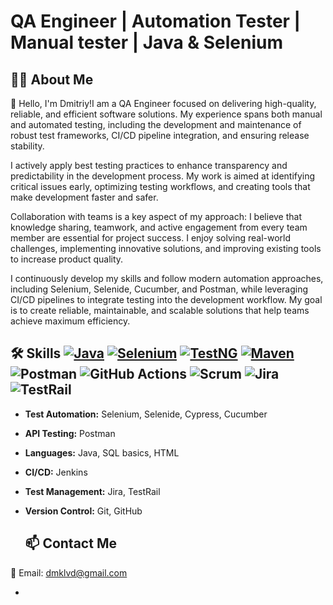 # QA Engineer | Automation Tester | Manual tester | Java & Selenium


## 👨‍💻 About Me
👋 Hello, I'm Dmitriy!I am a QA Engineer focused on delivering high-quality, reliable, and efficient software solutions. My experience spans both manual and automated testing, including the development and maintenance of robust test frameworks, CI/CD pipeline integration, and ensuring release stability.

I actively apply best testing practices to enhance transparency and predictability in the development process. My work is aimed at identifying critical issues early, optimizing testing workflows, and creating tools that make development faster and safer.

Collaboration with teams is a key aspect of my approach: I believe that knowledge sharing, teamwork, and active engagement from every team member are essential for project success. I enjoy solving real-world challenges, implementing innovative solutions, and improving existing tools to increase product quality.

I continuously develop my skills and follow modern automation approaches, including Selenium, Selenide, Cucumber, and Postman, while leveraging CI/CD pipelines to integrate testing into the development workflow. My goal is to create reliable, maintainable, and scalable solutions that help teams achieve maximum efficiency.
 ## 🛠 Skills [![Java](https://img.shields.io/badge/Java-17-red)](https://www.java.com/) [![Selenium](https://img.shields.io/badge/Selenium-WebDriver-blue)](https://www.selenium.dev/) [![TestNG](https://img.shields.io/badge/TestNG-7.8.0-orange)](https://testng.org/) [![Maven](https://img.shields.io/badge/Maven-3.9.0-blue)](https://maven.apache.org/) ![Postman](https://img.shields.io/badge/Postman-FF6C37?style=flat&logo=postman&logoColor=white) ![GitHub Actions](https://img.shields.io/badge/GitHub_Actions-2088FF?style=flat&logo=githubactions&logoColor=white) ![Scrum](https://img.shields.io/badge/Scrum-0052CC?style=flat) ![Jira](https://img.shields.io/badge/Jira-0052CC?style=flat&logo=jira&logoColor=white) ![TestRail](https://img.shields.io/badge/TestRail-FF6C37?style=flat)

- **Test Automation:** Selenium, Selenide, Cypress, Cucumber
- **API Testing:** Postman
- **Languages:** Java, SQL basics, HTML
- **CI/CD:** Jenkins
- **Test Management:** Jira, TestRail
- **Version Control:** Git, GitHub
  
  ## 📫 Contact Me
📧 Email: dmklvd@gmail.com  









-
